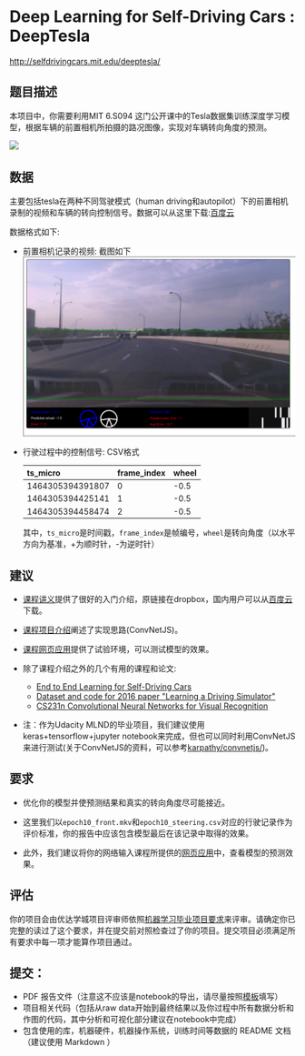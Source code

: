 # Deep Learning for Self-Driving Cars : DeepTesla
http://selfdrivingcars.mit.edu/deeptesla/

## 题目描述
本项目中，你需要利用MIT 6.S094 这门公开课中的Tesla数据集训练深度学习模型，根据车辆的前置相机所拍摄的路况图像，实现对车辆转向角度的预测。

![](./img/gif_tesla.gif)

## 数据
主要包括tesla在两种不同驾驶模式（human driving和autopilot）下的前置相机录制的视频和车辆的转向控制信号。数据可以从这里下载:[百度云](https://pan.baidu.com/s/1hrEWtyG)

数据格式如下:

  - 前置相机记录的视频: 截图如下
      ![](./img/video_vis1.png)
  
  - 行驶过程中的控制信号: CSV格式
  
  
       ts_micro         | frame_index | wheel 
      ------------------|-------------|-------
       1464305394391807 | 0           | -0.5  
       1464305394425141 | 1           | -0.5  
       1464305394458474 | 2           | -0.5  
      
    
    其中，`ts_micro`是时间戳，`frame_index`是帧编号，`wheel`是转向角度（以水平方向为基准，+为顺时针，-为逆时针）


## 建议
* [课程讲义](https://www.dropbox.com/s/q34bi7t0udms01x/lecture3.pdf?dl=1)提供了很好的入门介绍，原链接在dropbox，国内用户可以从[百度云](https://pan.baidu.com/s/1i472Jad)下载。
* [课程项目介绍](http://selfdrivingcars.mit.edu/deeptesla/)阐述了实现思路(ConvNetJS)。
* [课程网页应用](http://selfdrivingcars.mit.edu/deepteslajs/)提供了试验环境，可以测试模型的效果。
* 除了课程介绍之外的几个有用的课程和论文:
    - [End to End Learning for Self-Driving Cars](https://images.nvidia.com/content/tegra/automotive/images/2016/solutions/pdf/end-to-end-dl-using-px.pdf)
    - [Dataset and code for 2016 paper "Learning a Driving Simulator" ](https://github.com/commaai/research/blob/master/train_steering_model.py)
    - [CS231n Convolutional Neural Networks for Visual Recognition](http://cs231n.github.io/neural-networks-1/)

* 注：作为Udacity MLND的毕业项目，我们建议使用keras+tensorflow+jupyter notebook来完成，但也可以同时利用ConvNetJS来进行测试(关于ConvNetJS的资料，可以参考[karpathy/convnetjs/](http://cs.stanford.edu/people/karpathy/convnetjs/))。

## 要求
* 优化你的模型并使预测结果和真实的转向角度尽可能接近。

* 这里我们以`epoch10_front.mkv`和`epoch10_steering.csv`对应的行驶记录作为评价标准，你的报告中应该包含模型最后在该记录中取得的效果。

* 此外，我们建议将你的网络输入课程所提供的[网页应用](http://selfdrivingcars.mit.edu/deepteslajs/)中，查看模型的预测效果。


## 评估
你的项目会由优达学城项目评审师依照[机器学习毕业项目要求](https://review.udacity.com/#!/rubrics/273/view)来评审。请确定你已完整的读过了这个要求，并在提交前对照检查过了你的项目。提交项目必须满足所有要求中每一项才能算作项目通过。
                                
                                
## 提交：
* PDF 报告文件（注意这不应该是notebook的导出，请尽量按照[模板](https://github.com/nd009/machine-learning/blob/zh-cn/projects/capstone/capstone_report_template.md)填写）
* 项目相关代码（包括从raw data开始到最终结果以及你过程中所有数据分析和作图的代码，其中分析和可视化部分建议在notebook中完成）
* 包含使用的库，机器硬件，机器操作系统，训练时间等数据的 README 文档（建议使用 Markdown ）